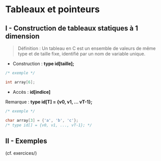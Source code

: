 # Tableaux et pointeurs

## I - Construction de tableaux statiques à 1 dimension

> Définition : Un tableau en C est un ensemble de valeurs de même type et de taille fixe, identifié par un nom de variable unique.

- Construction : **type id[taille];**

```c
/* exemple */

int array[6];
```

- Accès : **id[indice]**

Remarque : **type id[T] = {v0, v1, ... vT-1};**

```c
/* exemple */

char array[3] = {'a', 'b', 'c'};
/* type id[] = {v0, v1, ..., vT-1}; */
```

## II - Exemples

(cf. exercices/)
